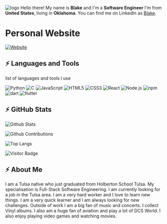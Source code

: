 ![logo](https://github.com/Acochisse/acochisse/assets/61358550/5992e7ab-3664-438c-8a10-7d84f5dede19)
Hello there!
My name is **Blake** and I'm a **Software Engineer**  I'm from **United States**, living in **Oklahoma**. You can find me on LinkedIn as [Blake](https://www.linkedin.com/in/leestewart909/).
# Personal Website 
[![Website](https://img.shields.io/website?label=https://acochisse.github.io/Personal_Website/&style=for-the-badge&url=https://acochisse.github.io/Personal_Website/)](https://acochisse.github.io/Personal_Website/)
## ⚡ Languages and Tools
list of languages and tools I use

![Python](https://img.shields.io/badge/-Python-000000?style=flat&logo=python)
![C](https://img.shields.io/badge/-C-000000?style=flat&logo=C)
![JavaScript](https://img.shields.io/badge/-JavaScript-000000?style=flat&logo=javascript)
![HTML5](https://img.shields.io/badge/-HTML5-000000?style=flat&logo=HTML5)
![CSS3](https://img.shields.io/badge/-CSS3-000000?style=flat&logo=CSS3)
![React](https://img.shields.io/badge/-React-000000?style=flat&logo=react)
![Node.js](https://img.shields.io/badge/-Node.js-000000?style=flat&logo=node.js)
![npm](https://img.shields.io/badge/-npm-000000?style=flat&logo=npm)
![dart](https://img.shields.io/badge/-dart-000000?style=flat&logo=dart)
![flutter](https://img.shields.io/badge/-flutter-000000?style=flat&logo=flutter)

## ⚡ GitHub Stats

![Github Stats](https://github-readme-stats.vercel.app/api?username=Acochisse&count_private=true&show_icons=true&include_all_commits=true)

![Github Contributions](https://github-readme-streak-stats.herokuapp.com/?user=acochisse&hide_border=true)

![Top Langs](https://github-readme-stats.vercel.app/api/top-langs/?username=acochisse&hide=TeX&layout=compact)

![Visitor Badge](https://visitor-badge.laobi.icu/badge?page_id=acochisse.acochisse)

## ⚡ About Me
I am a Tulsa native who just graduated from Holberton School Tulsa. My specialisation is Full-Stack Software Engineering. I am currently looking for a job in the Tulsa area. I am a very hard worker and I love to learn new things. I am a very quick learner and I am always looking for new challenges.
Outside of work I am a big fan of music and concerts. I collect Vinyl albums. I also am a huge fan of aviation and play a lot of DCS World. I also enjoy playing video games and watching movies.

